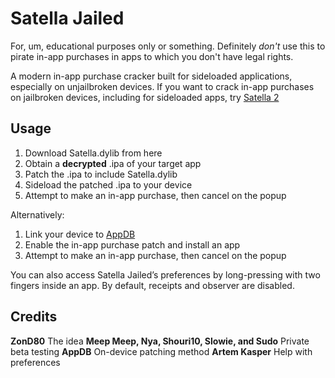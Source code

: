 # Satella Jailed

For, um, educational purposes only or something. Definitely *don't* use this to pirate in-app purchases in apps to which you don't have legal rights.

A modern in-app purchase cracker built for sideloaded applications, especially on unjailbroken devices. If you want to crack in-app purchases on jailbroken devices, including for sideloaded apps, try [Satella 2][1]

## Usage
1. Download Satella.dylib from here
2. Obtain a **decrypted** .ipa of your target app
3. Patch the .ipa to include Satella.dylib
4. Sideload the patched .ipa to your device
5. Attempt to make an in-app purchase, then cancel on the popup

Alternatively:
1. Link your device to [AppDB][2] 
2. Enable the in-app purchase patch and install an app
3. Attempt to make an in-app purchase, then cancel on the popup

You can also access Satella Jailed’s preferences by long-pressing with two fingers inside an app. By default, receipts and observer are disabled.

## Credits

**ZonD80** The idea
**Meep Meep, Nya, Shouri10, Slowie, and Sudo** Private beta testing
**AppDB** On-device patching method
**Artem Kasper** Help with preferences

[1]:	https://github.com/Paisseon/Satella2
[2]:	https://appdb.to/?ref=cb9904cc802fa5380a7aa4c35fe0d0c1
